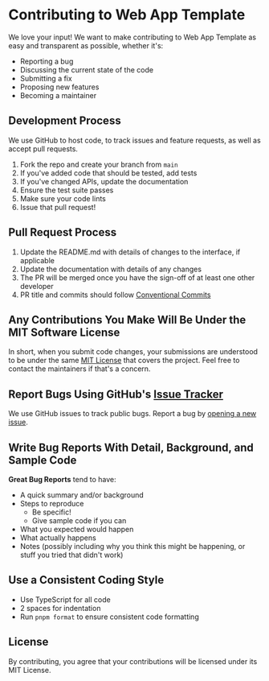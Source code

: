 # Contributing to Web App Template

We love your input! We want to make contributing to Web App Template as easy and transparent as possible, whether it's:

- Reporting a bug
- Discussing the current state of the code
- Submitting a fix
- Proposing new features
- Becoming a maintainer

## Development Process

We use GitHub to host code, to track issues and feature requests, as well as accept pull requests.

1. Fork the repo and create your branch from `main`
2. If you've added code that should be tested, add tests
3. If you've changed APIs, update the documentation
4. Ensure the test suite passes
5. Make sure your code lints
6. Issue that pull request!

## Pull Request Process

1. Update the README.md with details of changes to the interface, if applicable
2. Update the documentation with details of any changes
3. The PR will be merged once you have the sign-off of at least one other developer
4. PR title and commits should follow [Conventional Commits](https://www.conventionalcommits.org/)

## Any Contributions You Make Will Be Under the MIT Software License

In short, when you submit code changes, your submissions are understood to be under the same [MIT License](http://choosealicense.com/licenses/mit/) that covers the project. Feel free to contact the maintainers if that's a concern.

## Report Bugs Using GitHub's [Issue Tracker](https://github.com/baileyrosen3/hive/issues)

We use GitHub issues to track public bugs. Report a bug by [opening a new issue](https://github.com/baileyrosen3/hive/issues/new).

## Write Bug Reports With Detail, Background, and Sample Code

**Great Bug Reports** tend to have:

- A quick summary and/or background
- Steps to reproduce
  - Be specific!
  - Give sample code if you can
- What you expected would happen
- What actually happens
- Notes (possibly including why you think this might be happening, or stuff you tried that didn't work)

## Use a Consistent Coding Style

- Use TypeScript for all code
- 2 spaces for indentation
- Run `pnpm format` to ensure consistent code formatting

## License

By contributing, you agree that your contributions will be licensed under its MIT License.

